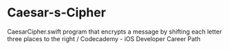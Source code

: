# Caesar-s-Cipher
CaesarCipher.swift program that encrypts a message by shifting each letter three places to the right / Codecademy - iOS Developer Career Path
